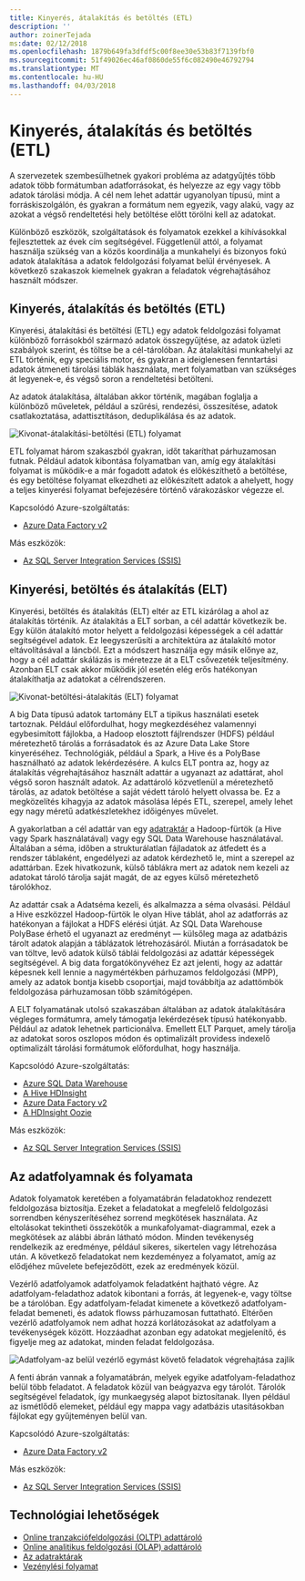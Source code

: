 ```yaml
---
title: Kinyerés, átalakítás és betöltés (ETL)
description: ''
author: zoinerTejada
ms:date: 02/12/2018
ms.openlocfilehash: 1879b649fa3dfdf5c00f8ee30e53b83f7139fbf0
ms.sourcegitcommit: 51f49026ec46af0860de55f6c082490e46792794
ms.translationtype: MT
ms.contentlocale: hu-HU
ms.lasthandoff: 04/03/2018
---
```

# <a name="extract-transform-and-load-etl"></a>Kinyerés, átalakítás és betöltés (ETL)

A szervezetek szembesülhetnek gyakori probléma az adatgyűjtés több adatok több formátumban adatforrásokat, és helyezze az egy vagy több adatok tárolási módja. A cél nem lehet adattár ugyanolyan típusú, mint a forráskiszolgálón, és gyakran a formátum nem egyezik, vagy alakú, vagy az azokat a végső rendeltetési hely betöltése előtt törölni kell az adatokat.

Különböző eszközök, szolgáltatások és folyamatok ezekkel a kihívásokkal fejlesztettek az évek cím segítségével. Függetlenül attól, a folyamat használja szükség van a közös koordinálja a munkahelyi és bizonyos fokú adatok átalakítása a adatok feldolgozási folyamat belül érvényesek. A következő szakaszok kiemelnek gyakran a feladatok végrehajtásához használt módszer.

## <a name="extract-transform-and-load-etl"></a>Kinyerés, átalakítás és betöltés (ETL)

Kinyerési, átalakítási és betöltési (ETL) egy adatok feldolgozási folyamat különböző forrásokból származó adatok összegyűjtése, az adatok üzleti szabályok szerint, és töltse be a cél-tárolóban. Az átalakítási munkahelyi az ETL történik, egy speciális motor, és gyakran a ideiglenesen fenntartási adatok átmeneti tárolási táblák használata, mert folyamatban van szükséges át legyenek-e, és végső soron a rendeltetési betölteni.

Az adatok átalakítása, általában akkor történik, magában foglalja a különböző műveletek, például a szűrési, rendezési, összesítése, adatok csatlakoztatása, adattisztításon, deduplikálása és az adatok.

![Kivonat-átalakítási-betöltési (ETL) folyamat](../images/etl.png)

ETL folyamat három szakaszból gyakran, időt takaríthat párhuzamosan futnak. Például adatok kibontása folyamatban van, amíg egy átalakítási folyamat is működik-e a már fogadott adatok és előkészíthető a betöltése, és egy betöltése folyamat elkezdheti az előkészített adatok a ahelyett, hogy a teljes kinyerési folyamat befejezésére történő várakozáskor végezze el.

Kapcsolódó Azure-szolgáltatás:
- [Azure Data Factory v2](https://azure.microsoft.com/services/data-factory/)

Más eszközök:
- [Az SQL Server Integration Services (SSIS)](/sql/integration-services/sql-server-integration-services)

## <a name="extract-load-and-transform-elt"></a>Kinyerési, betöltés és átalakítás (ELT)

Kinyerési, betöltés és átalakítás (ELT) eltér az ETL kizárólag a ahol az átalakítás történik. Az átalakítás a ELT sorban, a cél adattár következik be. Egy külön átalakító motor helyett a feldolgozási képességek a cél adattár segítségével adatok. Ez leegyszerűsíti a architektúra az átalakító motor eltávolításával a láncból. Ezt a módszert használja egy másik előnye az, hogy a cél adattár skálázás is méretezze át a ELT csővezeték teljesítmény. Azonban ELT csak akkor működik jól esetén elég erős hatékonyan átalakíthatja az adatokat a célrendszeren.

![Kivonat-betöltési-átalakítás (ELT) folyamat](../images/elt.png)

A big Data típusú adatok tartomány ELT a tipikus használati esetek tartoznak. Például előfordulhat, hogy megkezdéséhez valamennyi egybesimított fájlokba, a Hadoop elosztott fájlrendszer (HDFS) például méretezhető tárolás a forrásadatok és az Azure Data Lake Store kinyeréséhez. Technológiák, például a Spark, a Hive és a PolyBase használható az adatok lekérdezésére. A kulcs ELT pontra az, hogy az átalakítás végrehajtásához használt adattár a ugyanazt az adattárat, ahol végső soron használt adatok. Az adattároló közvetlenül a méretezhető tárolás, az adatok betöltése a saját védett tároló helyett olvassa be. Ez a megközelítés kihagyja az adatok másolása lépés ETL, szerepel, amely lehet egy nagy méretű adatkészletekhez időigényes művelet.

A gyakorlatban a cél adattár van egy [adatraktár](./data-warehousing.md) a Hadoop-fürtök (a Hive vagy Spark használatával) vagy egy SQL Data Warehouse használatával. Általában a séma, időben a strukturálatlan fájladatok az átfedett és a rendszer táblaként, engedélyezi az adatok kérdezhető le, mint a szerepel az adattárban. Ezek hivatkozunk, külső táblákra mert az adatok nem kezeli az adatokat tároló tárolja saját magát, de az egyes külső méretezhető tárolókhoz. 

Az adattár csak a Adatséma kezeli, és alkalmazza a séma olvasási. Például a Hive eszközzel Hadoop-fürtök le olyan Hive táblát, ahol az adatforrás az hatékonyan a fájlokat a HDFS elérési útját. Az SQL Data Warehouse PolyBase érhető el ugyanazt az eredményt &mdash; külsőleg maga az adatbázis tárolt adatok alapján a táblázatok létrehozásáról. Miután a forrásadatok be van töltve, levő adatok külső táblái feldolgozási az adattár képességek segítségével. A big data forgatókönyvéhez Ez azt jelenti, hogy az adattár képesnek kell lennie a nagymértékben párhuzamos feldolgozási (MPP), amely az adatok bontja kisebb csoportjai, majd továbbítja az adattömbök feldolgozása párhuzamosan több számítógépen.

A ELT folyamatának utolsó szakaszában általában az adatok átalakítására végleges formátumra, amely támogatja lekérdezések típusú hatékonyabb. Például az adatok lehetnek particionálva. Emellett ELT Parquet, amely tárolja az adatokat soros oszlopos módon és optimalizált providess indexelő optimalizált tárolási formátumok előfordulhat, hogy használja. 

Kapcsolódó Azure-szolgáltatás:

- [Azure SQL Data Warehouse](/azure/sql-data-warehouse/sql-data-warehouse-overview-what-is)
- [A Hive HDInsight](/azure/hdinsight/hadoop/hdinsight-use-hive)
- [Azure Data Factory v2](https://azure.microsoft.com/services/data-factory/)
- [A HDInsight Oozie](/azure/hdinsight/hdinsight-use-oozie-linux-mac)

Más eszközök:

- [Az SQL Server Integration Services (SSIS)](/sql/integration-services/sql-server-integration-services)

## <a name="data-flow-and-control-flow"></a>Az adatfolyamnak és folyamata

Adatok folyamatok keretében a folyamatábrán feladatokhoz rendezett feldolgozása biztosítja. Ezeket a feladatokat a megfelelő feldolgozási sorrendben kényszerítéséhez sorrend megkötések használata. Az eltolásokat tekintheti összekötők a munkafolyamat-diagrammal, ezek a megkötések az alábbi ábrán látható módon. Minden tevékenység rendelkezik az eredménye, például sikeres, sikertelen vagy létrehozása után. A következő feladatokat nem kezdeményez a folyamatot, amíg az elődjéhez művelete befejeződött, ezek az eredmények közül.

Vezérlő adatfolyamok adatfolyamok feladatként hajtható végre. Az adatfolyam-feladathoz adatok kibontani a forrás, át legyenek-e, vagy töltse be a tárolóban. Egy adatfolyam-feladat kimenete a következő adatfolyam-feladat bemeneti, és adatok flowss párhuzamosan futtatható. Eltérően vezérlő adatfolyamok nem adhat hozzá korlátozásokat az adatfolyam a tevékenységek között. Hozzáadhat azonban egy adatokat megjelenítő, és figyelje meg az adatokat, minden feladat feldolgozása.

![Adatfolyam-az belül vezérlő egymást követő feladatok végrehajtása zajlik](../images/control-flow-data-flow.png)

A fenti ábrán vannak a folyamatábrán, melyek egyike adatfolyam-feladathoz belül több feladatot. A feladatok közül van beágyazva egy tárolót. Tárolók segítségével feladatok, így munkaegység alapot biztosítanak. Ilyen például az ismétlődő elemeket, például egy mappa vagy adatbázis utasításokban fájlokat egy gyűjteményen belül van.

Kapcsolódó Azure-szolgáltatás:
- [Azure Data Factory v2](https://azure.microsoft.com/services/data-factory/)

Más eszközök:
- [Az SQL Server Integration Services (SSIS)](/sql/integration-services/sql-server-integration-services)

## <a name="technology-choices"></a>Technológiai lehetőségek

- [Online tranzakciófeldolgozási (OLTP) adattároló](./online-transaction-processing.md#oltp-in-azure)
- [Online analitikus feldolgozási (OLAP) adattároló](./online-analytical-processing.md#olap-in-azure)
- [Az adatraktárak](./data-warehousing.md)
- [Vezénylési folyamat](../technology-choices/pipeline-orchestration-data-movement.md)
